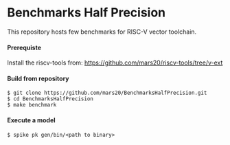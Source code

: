 # Benchmarks Half Precision

This repository hosts few benchmarks for RISC-V vector toolchain.

#### Prerequiste
Install the riscv-tools from: https://github.com/mars20/riscv-tools/tree/v-ext

#### Build from repository

```shell
$ git clone https://github.com/mars20/BenchmarksHalfPrecision.git
$ cd BenchmarksHalfPrecision
$ make benchmark
```

#### Execute a model

```shell
$ spike pk gen/bin/<path to binary>
```
